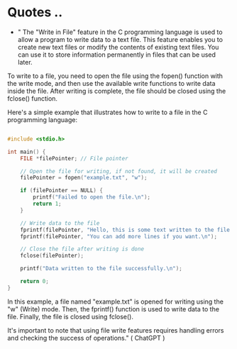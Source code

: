 # Quotes ..

- " The "Write in File" feature in the C programming language is used to allow a program to write data to a text file. This feature enables you to create new text files or modify the contents of existing text files. You can use it to store information permanently in files that can be used later.

To write to a file, you need to open the file using the fopen() function with the write mode, and then use the available write functions to write data inside the file. After writing is complete, the file should be closed using the fclose() function.

Here's a simple example that illustrates how to write to a file in the C programming language:

```c

#include <stdio.h>

int main() {
    FILE *filePointer; // File pointer

    // Open the file for writing, if not found, it will be created
    filePointer = fopen("example.txt", "w");

    if (filePointer == NULL) {
        printf("Failed to open the file.\n");
        return 1;
    }

    // Write data to the file
    fprintf(filePointer, "Hello, this is some text written to the file.\n");
    fprintf(filePointer, "You can add more lines if you want.\n");

    // Close the file after writing is done
    fclose(filePointer);

    printf("Data written to the file successfully.\n");

    return 0;
}

```

In this example, a file named "example.txt" is opened for writing using the "w" (Write) mode. Then, the fprintf() function is used to write data to the file. Finally, the file is closed using fclose().

It's important to note that using file write features requires handling errors and checking the success of operations." ( ChatGPT )
